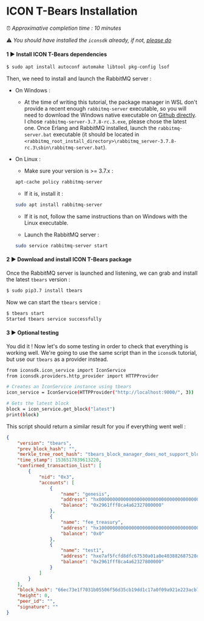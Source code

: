 # ICON T-Bears Installation

⏰ *Approximative completion time : 10 minutes*

⚠ *You should have installed the `iconsdk` already, if not, [please do](iconsdk.md)*

#### 1 ▶ Install ICON T-Bears dependencies

```bash
$ sudo apt install autoconf automake libtool pkg-config lsof
```

Then, we need to install and launch the RabbitMQ server :

 - On Windows :
    - At the time of writing this tutorial, the package manager in WSL don't provide a recent enough `rabbitmq-server` executable, so you will need to download the Windows native executable on [Github directly](https://github.com/rabbitmq/rabbitmq-server/releases). I chose `rabbitmq-server-3.7.8-rc.3.exe`, please chose the latest one. Once Erlang and RabbitMQ installed, launch the `rabbitmq-server.bat` executable (it should be located in `<rabbitmq_root_install_directory>\rabbitmq_server-3.7.8-rc.3\sbin\rabbitmq-server.bat`).

 - On Linux : 
    - Make sure your version is >= 3.7.x :
    ```bash
    apt-cache policy rabbitmq-server
    ```

    - If it is, install it : 
    ```bash
    sudo apt install rabbitmq-server
    ```

    - If it is not, follow the same instructions than on Windows with the Linux executable.

    - Launch the RabbitMQ server :
    ```bash
    sudo service rabbitmq-server start
    ```


#### 2 ▶ Download and install ICON T-Bears package

Once the RabbitMQ server is launched and listening, we can grab and install the latest `tbears` version :

```bash
$ sudo pip3.7 install tbears
```

Now we can start the `tbears` service :

```bash
$ tbears start
Started tbears service successfully
```

#### 3 ▶ Optional testing

You did it ! Now let's do some testing in order to check that everything is working well.
We're going to use the same script than in the `iconsdk` tutorial, but use our `tbears` as a provider instead.

```bash
from iconsdk.icon_service import IconService
from iconsdk.providers.http_provider import HTTPProvider

# Creates an IconService instance using tbears
icon_service = IconService(HTTPProvider("http://localhost:9000/", 3))

# Gets the latest block
block = icon_service.get_block("latest")
print(block)
```

This script should return a similar result for you if everything went well :
```json
{
    "version": "tbears",
    "prev_block_hash": "",
    "merkle_tree_root_hash": "tbears_block_manager_does_not_support_block_merkle_tree",
    "time_stamp": 1536517839613220,
    "confirmed_transaction_list": [
        {
            "nid": "0x3",
            "accounts": [
                {
                    "name": "genesis",
                    "address": "hx0000000000000000000000000000000000000000",
                    "balance": "0x2961fff8ca4a62327800000"
                },
                {
                    "name": "fee_treasury",
                    "address": "hx1000000000000000000000000000000000000000",
                    "balance": "0x0"
                },
                {
                    "name": "test1",
                    "address": "hxe7af5fcfd8dfc67530a01a0e403882687528dfcb",
                    "balance": "0x2961fff8ca4a62327800000"
                }
            ]
        }
    ],
    "block_hash": "66ec73e1f7031b05506f56d35cb19dd1c17a0f09a921e223acb787ec9bac0d84",
    "height": 0,
    "peer_id": "",
    "signature": ""
}
```

